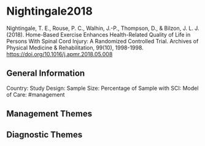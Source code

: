 # Nightingale2018
Nightingale, T. E., Rouse, P. C., Walhin, J.-P., Thompson, D., & Bilzon, J. L. J. (2018). Home-Based Exercise Enhances Health-Related Quality of Life in Persons With Spinal Cord Injury: A Randomized Controlled Trial. Archives of Physical Medicine & Rehabilitation, 99(10), 1998-1998. https://doi.org/10.1016/j.apmr.2018.05.008 

## General Information
Country: 
Study Design: 
Sample Size: 
Percentage of Sample with SCI:
Model of Care: #management 

## Management Themes


## Diagnostic Themes
